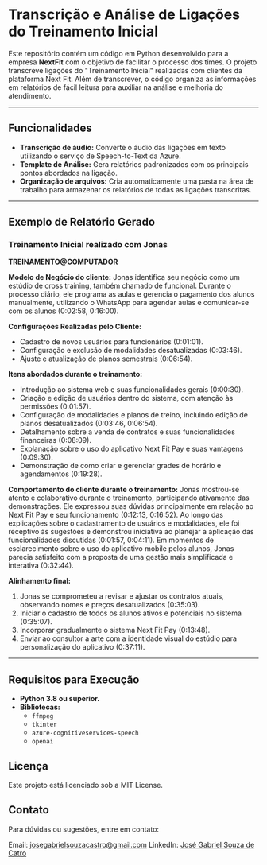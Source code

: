 # Transcrição e Análise de Ligações do Treinamento Inicial

Este repositório contém um código em Python desenvolvido para a empresa **NextFit** com o objetivo de facilitar o processo dos times. O projeto transcreve ligações do "Treinamento Inicial" realizadas com clientes da plataforma Next Fit. Além de transcrever, o código organiza as informações em relatórios de fácil leitura para auxiliar na análise e melhoria do atendimento.

---

## **Funcionalidades**
- **Transcrição de áudio:** Converte o áudio das ligações em texto utilizando o serviço de Speech-to-Text da Azure.
- **Template de Análise:** Gera relatórios padronizados com os principais pontos abordados na ligação.
- **Organização de arquivos:** Cria automaticamente uma pasta na área de trabalho para armazenar os relatórios de todas as ligações transcritas.

---

## **Exemplo de Relatório Gerado**
### Treinamento Inicial realizado com Jonas

**TREINAMENTO@COMPUTADOR**

**Modelo de Negócio do cliente:**
Jonas identifica seu negócio como um estúdio de cross training, também chamado de funcional. Durante o processo diário, ele programa as aulas e gerencia o pagamento dos alunos manualmente, utilizando o WhatsApp para agendar aulas e comunicar-se com os alunos (0:02:58, 0:16:00).

**Configurações Realizadas pelo Cliente:**
- Cadastro de novos usuários para funcionários (0:01:01).
- Configuração e exclusão de modalidades desatualizadas (0:03:46).
- Ajuste e atualização de planos semestrais (0:06:54).

**Itens abordados durante o treinamento:**
- Introdução ao sistema web e suas funcionalidades gerais (0:00:30).
- Criação e edição de usuários dentro do sistema, com atenção às permissões (0:01:57).
- Configuração de modalidades e planos de treino, incluindo edição de planos desatualizados (0:03:46, 0:06:54).
- Detalhamento sobre a venda de contratos e suas funcionalidades financeiras (0:08:09).
- Explanação sobre o uso do aplicativo Next Fit Pay e suas vantagens (0:09:30).
- Demonstração de como criar e gerenciar grades de horário e agendamentos (0:19:28).

**Comportamento do cliente durante o treinamento:**
Jonas mostrou-se atento e colaborativo durante o treinamento, participando ativamente das demonstrações. Ele expressou suas dúvidas principalmente em relação ao Next Fit Pay e seu funcionamento (0:12:13, 0:16:52). Ao longo das explicações sobre o cadastramento de usuários e modalidades, ele foi receptivo às sugestões e demonstrou iniciativa ao planejar a aplicação das funcionalidades discutidas (0:01:57, 0:04:11). Em momentos de esclarecimento sobre o uso do aplicativo mobile pelos alunos, Jonas parecia satisfeito com a proposta de uma gestão mais simplificada e interativa (0:32:44).

**Alinhamento final:**
1. Jonas se comprometeu a revisar e ajustar os contratos atuais, observando nomes e preços desatualizados (0:35:03).
2. Iniciar o cadastro de todos os alunos ativos e potenciais no sistema (0:35:07).
3. Incorporar gradualmente o sistema Next Fit Pay (0:13:48).
4. Enviar ao consultor a arte com a identidade visual do estúdio para personalização do aplicativo (0:37:11).

---

## **Requisitos para Execução**
- **Python 3.8 ou superior.**
- **Bibliotecas:**
  - `ffmpeg`
  - `tkinter`
  - `azure-cognitiveservices-speech`
  - `openai`

## **Licença**
Este projeto está licenciado sob a MIT License.

## **Contato**
Para dúvidas ou sugestões, entre em contato:

Email: josegabrielsouzacastro@gmail.com
LinkedIn: [José Gabriel Souza de Catro](https://www.linkedin.com/in/josé-gabriel-souza-de-castro/)

